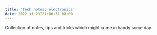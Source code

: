 ```yaml
---
title: 'Tech notes: electronics'
date: 2022-11-23T21:06:31-08:00
---
```


Collection of notes, tips and tricks which might come in handy some day.
